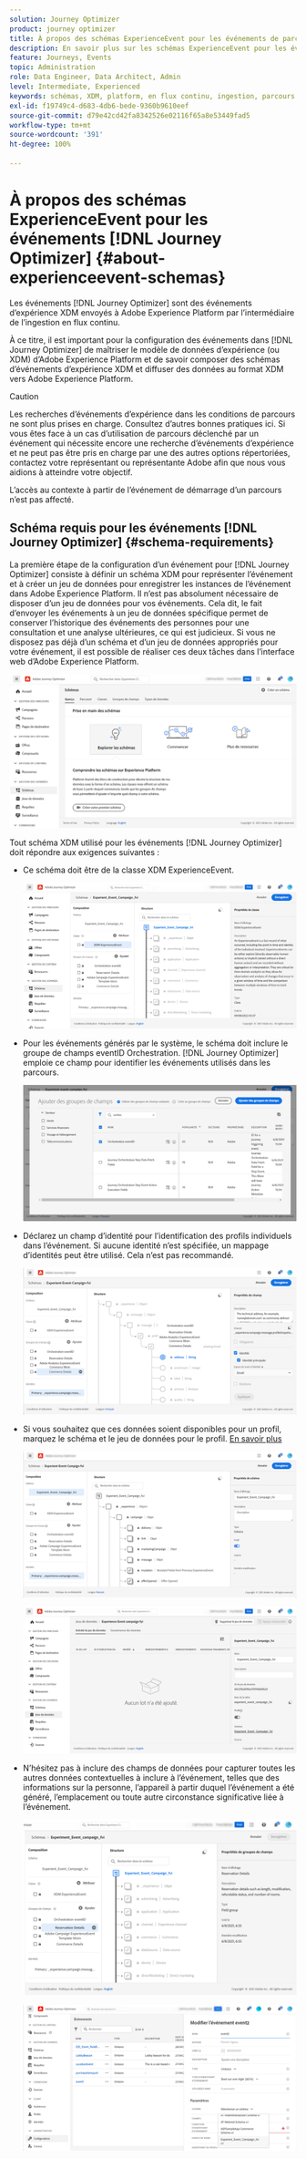 ```yaml
---
solution: Journey Optimizer
product: journey optimizer
title: À propos des schémas ExperienceEvent pour les événements de parcours
description: En savoir plus sur les schémas ExperienceEvent pour les événements de parcours
feature: Journeys, Events
topic: Administration
role: Data Engineer, Data Architect, Admin
level: Intermediate, Experienced
keywords: schémas, XDM, platform, en flux continu, ingestion, parcours
exl-id: f19749c4-d683-4db6-bede-9360b9610eef
source-git-commit: d79e42cd42fa8342526e02116f65a8e53449fad5
workflow-type: tm+mt
source-wordcount: '391'
ht-degree: 100%

---
```


# À propos des schémas ExperienceEvent pour les événements [!DNL Journey Optimizer] {#about-experienceevent-schemas}

Les événements [!DNL Journey Optimizer] sont des événements d’expérience XDM envoyés à Adobe Experience Platform par l’intermédiaire de l’ingestion en flux continu.

À ce titre, il est important pour la configuration des événements dans [!DNL Journey Optimizer] de maîtriser le modèle de données d’expérience (ou XDM) d’Adobe Experience Platform et de savoir composer des schémas d’événements d’expérience XDM et diffuser des données au format XDM vers Adobe Experience Platform.


>[!CAUTION]
>
>Les recherches d’événements d’expérience dans les conditions de parcours ne sont plus prises en charge. Consultez d’autres bonnes pratiques ici. Si vous êtes face à un cas d’utilisation de parcours déclenché par un événement qui nécessite encore une recherche d’événements d’expérience et ne peut pas être pris en charge par une des autres options répertoriées, contactez votre représentant ou représentante Adobe afin que nous vous aidions à atteindre votre objectif.
>
>L’accès au contexte à partir de l’événement de démarrage d’un parcours n’est pas affecté.

## Schéma requis pour les événements [!DNL Journey Optimizer]  {#schema-requirements}

La première étape de la configuration d’un événement pour [!DNL Journey Optimizer] consiste à définir un schéma XDM pour représenter l’événement et à créer un jeu de données pour enregistrer les instances de l’événement dans Adobe Experience Platform. Il n’est pas absolument nécessaire de disposer d’un jeu de données pour vos événements. Cela dit, le fait d’envoyer les événements à un jeu de données spécifique permet de conserver l’historique des événements des personnes pour une consultation et une analyse ultérieures, ce qui est judicieux. Si vous ne disposez pas déjà d’un schéma et d’un jeu de données appropriés pour votre événement, il est possible de réaliser ces deux tâches dans l’interface web d’Adobe Experience Platform.

![](assets/schema1.png)

Tout schéma XDM utilisé pour les événements [!DNL Journey Optimizer] doit répondre aux exigences suivantes :

* Ce schéma doit être de la classe XDM ExperienceEvent.

  ![](assets/schema2.png)

* Pour les événements générés par le système, le schéma doit inclure le groupe de champs eventID Orchestration. [!DNL Journey Optimizer] emploie ce champ pour identifier les événements utilisés dans les parcours.

  ![](assets/schema3.png)

* Déclarez un champ d’identité pour l’identification des profils individuels dans l’événement. Si aucune identité n’est spécifiée, un mappage d’identités peut être utilisé. Cela n’est pas recommandé.

  ![](assets/schema4.png)

* Si vous souhaitez que ces données soient disponibles pour un profil, marquez le schéma et le jeu de données pour le profil. [En savoir plus](../data/lookup-aep-data.md)

  ![](assets/schema5.png)

  ![](assets/schema6.png)

* N’hésitez pas à inclure des champs de données pour capturer toutes les autres données contextuelles à inclure à l’événement, telles que des informations sur la personne, l’appareil à partir duquel l’événement a été généré, l’emplacement ou toute autre circonstance significative liée à l’événement.

  ![](assets/schema7.png)

  ![](assets/schema8.png)

<!--
## Leverage schema relationships{#leverage_schema_relationships}

Adobe Experience Platform allows you to define relationships between schemas in order to use one dataset as a lookup table for another. 

Let's say your brand data model has a schema capturing purchases. You also have a schema for the product catalog. You can capture the product ID in the purchase schema and use a relationship to look up more complete product details from the product catalog. This allows you to create an audience for all customers who bought a laptop, for example, without having to explicitly list out all laptop IDs or capture every single product details in transactional systems.

To define a relationship, you need to have a dedicated field in the source schema, in this case the product ID field in the purchase schema. This field needs to reference the product ID field in the destination schema. The source and destination tables must be enabled for profiles and the destination schema must have that common field defined as its primary identity. 

Here is the product catalog schema enabled for profile with the product ID defined as the primary identity. 

![](assets/schema9.png)

Here is the purchase schema with the relationship defined on the product ID field.

![](assets/schema10.png)

>[!NOTE]
>
>Learn more about schema relationships in the [Experience Platform documentation](https://experienceleague.adobe.com/docs/platform-learn/tutorials/schemas/configure-relationships-between-schemas.html?lang=fr).

In Journey Optimizer, you can then leverage all the fields from the linked tables:

* when configuring a business or unitary event, [Read more](../event/experience-event-schema.md#unitary_event_configuration) 
* when using conditions in a journey, [Read more](../event/experience-event-schema.md#journey_conditions_using_event_context) 
* in message personalization, [Read more](../event/experience-event-schema.md#message_personalization) 
* in custom action personalization, [Read more](../event/experience-event-schema.md#custom_action_personalization_with_journey_event_context) 

### Arrays{#relationships_limitations}

You can define a schema relationship on an array of strings, for example, a list of product IDs.

![](assets/schema15.png)

You can also define a schema relationship with an attribute inside of an array of objects, for example a list of purchase information (product ID, product name, price, discount). The lookup values will be available in journeys (conditions, custom actions, etc.) and message personalization. 

![](assets/schema16.png)

### Event configuration{#unitary_event_configuration}

The linked schema fields are available in unitary and business event configuration:

* when browsing through the event schema fields in the event configuration screen.
* when defining a condition for system-generated events.

![](assets/schema11.png)

The linked fields are not available:

* in the event key formula
* in event id condition (rule-based events)

To learn how to configure a unitary event, refer to this [page](../event/about-creating.md).

### Journey conditions using event context{#journey_conditions_using_event_context}

You can use data from a lookup table linked to an event used in a journey for condition building (expression editor).

Add a condition in a journey, edit the expression and unfold the event node in the expression editor. 

![](assets/schema12.png)

To learn how to define journey conditions, refer to this [page](../building-journeys/condition-activity.md).

### Message personalization{#message_personalization}

The linked fields are available when personalizing a message. The related fields are displayed in the context passed from the journey to the message.

![](assets/schema14.png)

To learn how to personalize a message with contextual journey information, refer to this [page](../personalization/personalization-use-case.md).

### Custom action personalization with journey event context{#custom_action_personalization_with_journey_event_context}

The linked fields are available when configuring the action parameters of a journey custom action activity. 

![](assets/schema13.png)

To learn how to use custom actions, refer to this [page](../building-journeys/using-custom-actions.md).
-->
